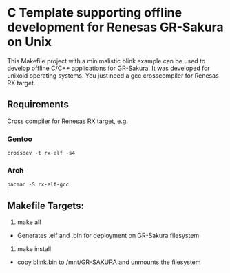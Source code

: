 # C Template supporting offline development for Renesas GR-Sakura on Unix

This Makefile project with a minimalistic blink example can be used to develop offline C/C++ applications for GR-Sakura. It was developed for unixoid operating systems. You just need a gcc crosscompiler for Renesas RX target.

## Requirements
Cross compiler for Renesas RX target, e.g.

### Gentoo
    crossdev -t rx-elf -s4
### Arch
    pacman -S rx-elf-gcc

## Makefile Targets:
1. make all
 - Generates .elf and .bin for deployment on GR-Sakura filesystem
1. make install
 - copy blink.bin to /mnt/GR-SAKURA and unmounts the filesystem
